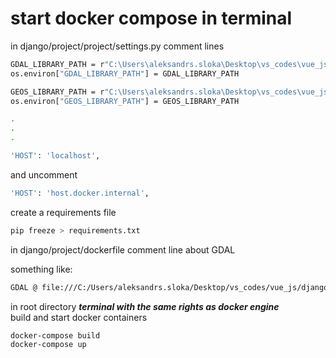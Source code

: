 # start docker compose in terminal


in django/project/project/settings.py comment lines

```sh
GDAL_LIBRARY_PATH = r"C:\Users\aleksandrs.sloka\Desktop\vs_codes\vue_js\django\env\Lib\site-packages\osgeo\gdal303.dll"
os.environ["GDAL_LIBRARY_PATH"] = GDAL_LIBRARY_PATH

GEOS_LIBRARY_PATH = r"C:\Users\aleksandrs.sloka\Desktop\vs_codes\vue_js\django\env\Lib\site-packages\osgeo\geos_c.dll"
os.environ["GEOS_LIBRARY_PATH"] = GEOS_LIBRARY_PATH

.
.
.

'HOST': 'localhost',
```
and uncomment
```sh
'HOST': 'host.docker.internal',
```

create a requirements file

```sh
pip freeze > requirements.txt 
```

in django/project/dockerfile comment line about GDAL

something like:
```sh
GDAL @ file:///C:/Users/aleksandrs.sloka/Desktop/vs_codes/vue_js/django/GDAL-3.3.1-cp39-cp39-win_amd64.whl
```
in root directory __*terminal with the same rights as docker engine*__ <br>
build and start docker containers

```sh
docker-compose build
docker-compose up
```


